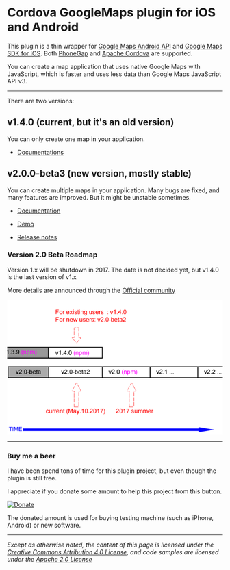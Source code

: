 Cordova GoogleMaps plugin for iOS and Android
==========================
This plugin is a thin wrapper for [Google Maps Android API](https://developers.google.com/maps/documentation/android/) and [Google Maps SDK for iOS](https://developers.google.com/maps/documentation/ios/).
Both [PhoneGap](http://phonegap.com/) and [Apache Cordova](http://cordova.apache.org/) are supported.

You can create a map application that uses native Google Maps with JavaScript, which is faster and uses less data than Google Maps JavaScript API v3.

----

There are two versions:

## v1.4.0 (current, but it's an old version)

You can only create one map in your application.

- [Documentations](./v1.4.0/README.md)


## v2.0.0-beta3 (new version, mostly stable)

You can create multiple maps in your application.
Many bugs are fixed, and many features are improved.
But it might be unstable sometimes.

- [Documentation](./v2.0.0/README.md)

- [Demo](https://github.com/mapsplugin/v2.0-demo)

- [Release notes](./v2.0.0/ReleaseNotes/v2.0-beta3/README.md)

### Version 2.0 Beta Roadmap

Version 1.x will be shutdown in 2017.
The date is not decided yet, but v1.4.0 is the last version of v1.x

More details are announced through the [Official community](https://plus.google.com/u/0/communities/117427728522929652853)

![](https://github.com/mapsplugin/cordova-plugin-googlemaps/blob/master/roadmap.png?raw=true)

-----

### Buy me a beer

I have been spend tons of time for this plugin project, but even though the plugin is still free.

I appreciate if you donate some amount to help this project from this button.

[![Donate](https://img.shields.io/badge/Donate-PayPal-green.svg)](https://www.paypal.com/cgi-bin/webscr?cmd=_donations&business=SQPLZJ672HJ9N&lc=US&item_name=cordova%2dgooglemaps%2dplugin&currency_code=USD&bn=PP%2dDonationsBF%3abtn_donate_SM%2egif%3aNonHosted)

The donated amount is used for buying testing machine (such as iPhone, Android) or new software.

----

*Except as otherwise noted, the content of this page is licensed under the [Creative Commons Attribution 4.0 License](LICENSES/CC-BY-4.0.md), and code samples are licensed under the [Apache 2.0 License](LICENSES/APACH-BY-2.0.md)*

